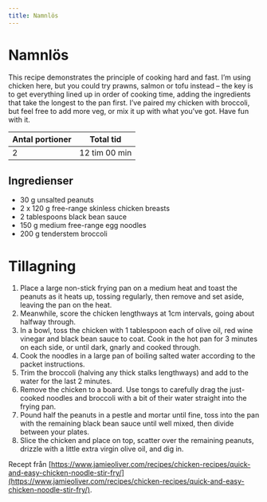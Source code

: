 ```yaml
---
title: Namnlös
---
```

# Namnlös

This recipe demonstrates the principle of cooking hard and fast. I’m using chicken here, but you could try prawns, salmon or tofu instead – the key is to get everything lined up in order of cooking time, adding the ingredients that take the longest to the pan first. I’ve paired my chicken with broccoli, but feel free to add more veg, or mix it up with what you’ve got. Have fun with it.

| Antal portioner | Total tid     |
| --------------- | ------------- |
| 2               | 12 tim 00 min |

## Ingredienser
* 30 g unsalted peanuts 
* 2 x 120 g free-range skinless chicken breasts 
* 2 tablespoons black bean sauce 
* 150 g medium free-range egg noodles 
* 200 g tenderstem broccoli 

# Tillagning
<ol class="recipeSteps"><li>Place a large non-stick frying pan on a medium heat and toast the peanuts as it heats up, tossing regularly, then remove and set aside, leaving the pan on the heat. </li><li>Meanwhile, score the chicken lengthways at 1cm intervals, going about halfway through. </li><li>In a bowl, toss the chicken with 1 tablespoon each of olive oil, red wine vinegar and black bean sauce to coat. Cook in the hot pan for 3 minutes on each side, or until dark, gnarly and cooked through.</li><li>Cook the noodles in a large pan of boiling salted water according to the packet instructions. </li><li>Trim the broccoli (halving any thick stalks lengthways) and add to the water for the last 2 minutes. </li><li>Remove the chicken to a board. Use tongs to carefully drag the just-cooked noodles and broccoli with a bit of their water straight into the frying pan. </li><li>Pound half the peanuts in a pestle and mortar until fine, toss into the pan with the remaining black bean sauce until well mixed, then divide between your plates. </li><li>Slice the chicken and place on top, scatter over the remaining peanuts, drizzle with a little extra virgin olive oil, and dig in.</li></ol>

Recept från [https://www.jamieoliver.com/recipes/chicken-recipes/quick-and-easy-chicken-noodle-stir-fry/](https://www.jamieoliver.com/recipes/chicken-recipes/quick-and-easy-chicken-noodle-stir-fry/).
